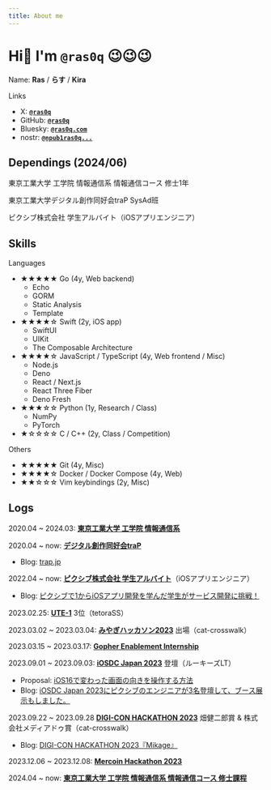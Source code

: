 ```yaml
---
title: About me
---
```


# Hi👋 I'm `@ras0q` 😉😉😉

Name: **Ras** / **らす** / **Kira**

Links
- X: [**`@ras0q`**](https://x.com/ras0q)
- GitHub: [**`@ras0q`**](https://github.com/ras0q)
- Bluesky: [**`@ras0q.com`**](https://bsky.app/profile/ras0q.com)
- nostr: [**`@npub1ras0q...`**](https://nostr.com/npub1ras0qt0ddctm7h67gxgynw7zjpmsjpreg6506j3fefmkaffelh0sp64zry)

## Dependings (2024/06)

東京工業大学 工学院 情報通信系 情報通信コース 修士1年

東京工業大学デジタル創作同好会traP SysAd班

ピクシブ株式会社 学生アルバイト（iOSアプリエンジニア）

## Skills

Languages
- ★★★★★ Go (4y, Web backend)
  - Echo
  - GORM
  - Static Analysis
  - Template
- ★★★★☆ Swift (2y, iOS app)
  - SwiftUI
  - UIKit
  - The Composable Architecture
- ★★★★☆ JavaScript / TypeScript (4y, Web frontend / Misc)
  - Node.js
  - Deno
  - React / Next.js
  - React Three Fiber
  - Deno Fresh
- ★★★☆☆ Python (1y, Research / Class)
  - NumPy
  - PyTorch
- ★☆☆☆☆ C / C++ (2y, Class / Competition)

Others
- ★★★★★ Git (4y, Misc)
- ★★★★☆ Docker / Docker Compose (4y, Web)
- ★★☆☆☆ Vim keybindings (2y, Misc)

## Logs

2020.04 ~ 2024.03: **[東京工業大学 工学院 情報通信系](https://educ.titech.ac.jp/ict/)**

2020.04 ~ now: **[デジタル創作同好会traP](https://trap.jp/)**
- Blog: [trap.jp](https://trap.jp/author/Ras)

2022.04 ~ now: **[ピクシブ株式会社 学生アルバイト](https://www.pixiv.co.jp/)**（iOSアプリエンジニア）
- Blog: [ピクシブで1からiOSアプリ開発を学んだ学生がサービス開発に挑戦！](https://inside.pixiv.blog/2023/09/21/160000)

2023.02.25: **[UTE-1](https://www.ulsystems.co.jp/news/press/2023-01-20.html)** 3位（tetoraSS）

2023.03.02 ~ 2023.03.04: **[みやぎハッカソン2023](https://2023.hackathon.miyagi.jp/)** 出場（cat-crosswalk）

2023.03.15 ~ 2023.03.17: **[Gopher Enablement Internship](https://job.tracks.run/challenges/kwork-24-01)**

2023.09.01 ~ 2023.09.03: **[iOSDC Japan 2023](https://iosdc.jp/2023/)** 登壇（ルーキーズLT）
- Proposal: [iOS16で変わった画面の向きを操作する方法](https://fortee.jp/iosdc-japan-2023/proposal/85d05870-fa34-488c-a9c2-74505f35a43f)
- Blog: [iOSDC Japan 2023にピクシブのエンジニアが3名登壇して、ブース展示もしました。](https://inside.pixiv.blog/2023/09/14/183000)

2023.09.22 ~ 2023.09.28 **[DIGI-CON HACKATHON 2023](https://trap.jp/post/2018/)** 畑健二郎賞 & 株式会社メディアドゥ賞（cat-crosswalk）
- Blog: [DIGI-CON HACKATHON 2023『Mikage』](https://trap.jp/post/2031/)

2023.12.06 ~ 2023.12.08: **[Mercoin Hackathon 2023](https://mercan.mercari.com/articles/40371/)**

2024.04 ~ now: **[東京工業大学 工学院 情報通信系 情報通信コース 修士課程](https://educ.titech.ac.jp/ict/)**
